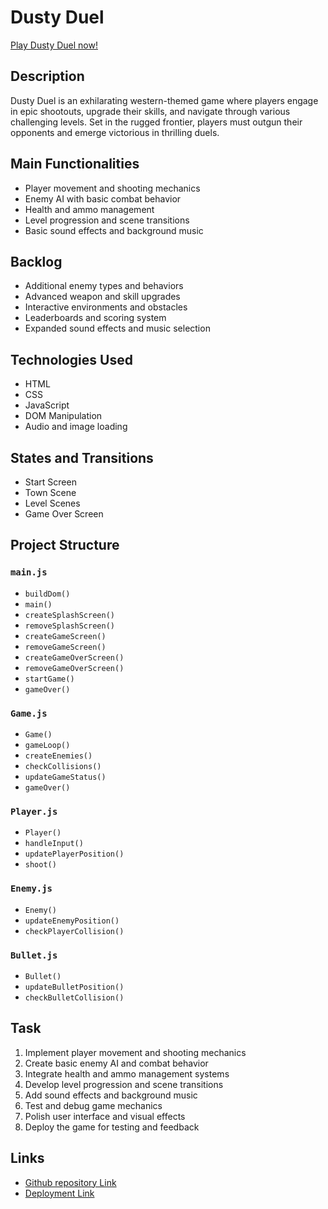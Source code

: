 # Dusty Duel

[Play Dusty Duel now!](https://kemalgokten.github.io/Dusty-Duel/)

## Description

Dusty Duel is an exhilarating western-themed game where players engage in epic shootouts, upgrade their skills, and navigate through various challenging levels. Set in the rugged frontier, players must outgun their opponents and emerge victorious in thrilling duels.

## Main Functionalities

- Player movement and shooting mechanics
- Enemy AI with basic combat behavior
- Health and ammo management
- Level progression and scene transitions
- Basic sound effects and background music

## Backlog

- Additional enemy types and behaviors
- Advanced weapon and skill upgrades
- Interactive environments and obstacles
- Leaderboards and scoring system
- Expanded sound effects and music selection

## Technologies Used

- HTML
- CSS
- JavaScript
- DOM Manipulation
- Audio and image loading

## States and Transitions

- Start Screen
- Town Scene
- Level Scenes
- Game Over Screen

## Project Structure

### `main.js`

- `buildDom()`
- `main()`
- `createSplashScreen()`
- `removeSplashScreen()`
- `createGameScreen()`
- `removeGameScreen()`
- `createGameOverScreen()`
- `removeGameOverScreen()`
- `startGame()`
- `gameOver()`

### `Game.js`

- `Game()`
- `gameLoop()`
- `createEnemies()`
- `checkCollisions()`
- `updateGameStatus()`
- `gameOver()`

### `Player.js`

- `Player()`
- `handleInput()`
- `updatePlayerPosition()`
- `shoot()`

### `Enemy.js`

- `Enemy()`
- `updateEnemyPosition()`
- `checkPlayerCollision()`

### `Bullet.js`

- `Bullet()`
- `updateBulletPosition()`
- `checkBulletCollision()`

## Task

1. Implement player movement and shooting mechanics
2. Create basic enemy AI and combat behavior
3. Integrate health and ammo management systems
4. Develop level progression and scene transitions
5. Add sound effects and background music
6. Test and debug game mechanics
7. Polish user interface and visual effects
8. Deploy the game for testing and feedback

## Links

- [Github repository Link](https://kemalgokten.github.io/game-project/)
- [Deployment Link](https://kemalgokten.github.io/game-project/)
